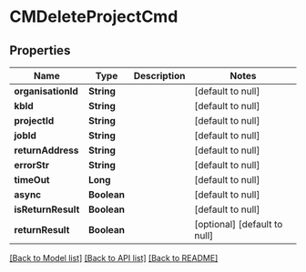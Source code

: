 # CMDeleteProjectCmd
## Properties

| Name | Type | Description | Notes |
|------------ | ------------- | ------------- | -------------|
| **organisationId** | **String** |  | [default to null] |
| **kbId** | **String** |  | [default to null] |
| **projectId** | **String** |  | [default to null] |
| **jobId** | **String** |  | [default to null] |
| **returnAddress** | **String** |  | [default to null] |
| **errorStr** | **String** |  | [default to null] |
| **timeOut** | **Long** |  | [default to null] |
| **async** | **Boolean** |  | [default to null] |
| **isReturnResult** | **Boolean** |  | [default to null] |
| **returnResult** | **Boolean** |  | [optional] [default to null] |

[[Back to Model list]](../README.md#documentation-for-models) [[Back to API list]](../README.md#documentation-for-api-endpoints) [[Back to README]](../README.md)

